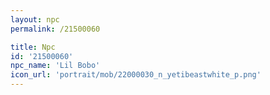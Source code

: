 ```yaml
---
layout: npc
permalink: /21500060

title: Npc
id: '21500060'
npc_name: 'Lil Bobo'
icon_url: 'portrait/mob/22000030_n_yetibeastwhite_p.png'
---
```

